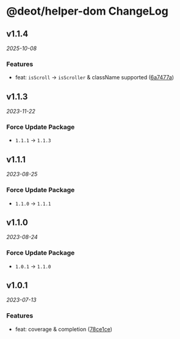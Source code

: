 # @deot/helper-dom ChangeLog

## v1.1.4

_2025-10-08_

### Features

- feat: `isScroll` -> `isScroller` & className supported ([6a7477a](https://github.com/deot/helper/commit/6a7477a79357661a60cf365d207fe21b2dbbf041))

## v1.1.3

_2023-11-22_

### Force Update Package

- `1.1.1` -> `1.1.3`

## v1.1.1

_2023-08-25_

### Force Update Package

- `1.1.0` -> `1.1.1`

## v1.1.0

_2023-08-24_

### Force Update Package

- `1.0.1` -> `1.1.0`

## v1.0.1

_2023-07-13_

### Features

- feat: coverage & completion ([78ce1ce](https://github.com/deot/helper/commit/78ce1ce1b7a47dc436688d4e167e666cb70d435a))
